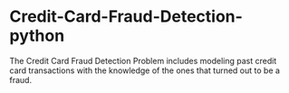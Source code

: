 # Credit-Card-Fraud-Detection-python
The Credit Card Fraud Detection Problem includes modeling past credit card transactions with the knowledge of the ones that turned out to be a fraud. 
